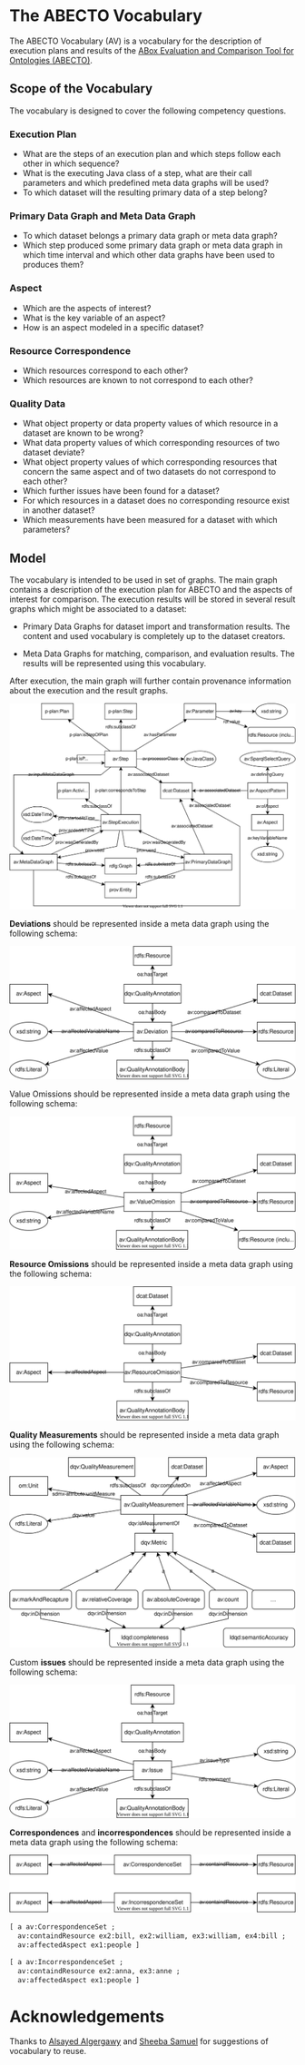 # The ABECTO Vocabulary

The ABECTO Vocabulary (AV) is a vocabulary for the description of execution plans and results of the [ABox Evaluation and Comparison Tool for Ontologies (ABECTO)](https://github.com/fusion-jena/abecto).

## Scope of the Vocabulary

The vocabulary is designed to cover the following competency questions.

### Execution Plan

* What are the steps of an execution plan and which steps follow each other in which sequence?
* What is the executing Java class of a step, what are their call parameters and which predefined meta data graphs will be used?
* To which dataset will the resulting primary data of a step belong?

### Primary Data Graph and Meta Data Graph

  * To which dataset belongs a primary data graph or meta data graph?
  * Which step produced some primary data graph or meta data graph in which time interval and which other data graphs have been used to produces them?

### Aspect

* Which are the aspects of interest?
* What is the key variable of an aspect?
* How is an aspect modeled in a specific dataset?

### Resource Correspondence

* Which resources correspond to each other?
* Which resources are known to not correspond to each other?

### Quality Data

* What object property or data property values of which resource in a dataset are known to be wrong?
* What data property values of which corresponding resources of two dataset deviate?
* What object property values of which corresponding resources that concern the same aspect and of two datasets do not correspond to each other?
* Which further issues have been found for a dataset?
* For which resources in a dataset does no corresponding resource exist in another dataset?
* Which measurements have been measured for a dataset with which parameters?

## Model

The vocabulary is intended to be used in set of graphs. The main graph contains a description of the execution plan for ABECTO and the aspects of interest for comparison. The execution results will be stored in several result graphs which might be associated to a dataset:

* Primary Data Graphs for dataset import and transformation results. The content and used vocabulary is completely up to the dataset creators.

* Meta Data Graphs for matching, comparison, and evaluation results. The results will be represented using this vocabulary.

After execution, the main graph will further contain provenance information about the execution and the result graphs.

![Visualization of the Vocabulary for ABECTO Execution Plans and Result Provenance](executionGraph.svg)

**Deviations** should be represented inside a  meta data graph using the following schema:

![Visualization of the Vocabulary for Deviations](deviationGraph.svg)

Value Omissions should be represented inside a  meta data graph using the following schema:

![Visualization of the Vocabulary for Value Omissions](valueOmissionGraph.svg)

**Resource Omissions** should be represented inside a  meta data graph using the following schema:

![Visualization of the Vocabulary for Resource Omissions](resourceOmissionGraph.svg)

**Quality Measurements** should be represented inside a  meta data graph using the following schema:

![Visualization of the Vocabulary for Quality Measurements](qualityMeasurementGraph.svg)

Custom **issues** should be represented inside a  meta data graph using the following schema:

![Visualization of the Vocabulary for Issues](issueGraph.svg)

**Correspondences** and **incorrespondences** should be represented inside a  meta data graph using the following schema:

![Visualization of the Vocabulary for Correspondences](correspondenceGraph.svg)

```turtle
[ a av:CorrespondenceSet ;
  av:containdResource ex2:bill, ex2:william, ex3:william, ex4:bill ;
  av:affectedAspect ex1:people ]
```
```turtle
[ a av:IncorrespondenceSet ;
  av:containdResource ex2:anna, ex3:anne ;
  av:affectedAspect ex1:people ]
```

# Acknowledgements

Thanks to [Alsayed Algergawy](https://orcid.org/0000-0002-8550-4720) and [Sheeba Samuel](https://orcid.org/0000-0002-7981-8504) for suggestions of vocabulary to reuse.
